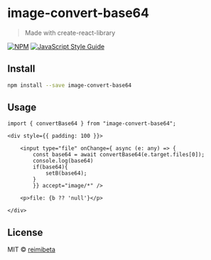# image-convert-base64

> Made with create-react-library

[![NPM](https://img.shields.io/npm/v/image-convert-base64.svg)](https://www.npmjs.com/package/image-convert-base64) [![JavaScript Style Guide](https://img.shields.io/badge/code_style-standard-brightgreen.svg)](https://standardjs.com)

## Install

```bash
npm install --save image-convert-base64
```

## Usage

```tsx
import { convertBase64 } from "image-convert-base64";

<div style={{ padding: 100 }}>

    <input type="file" onChange={ async (e: any) => {
        const base64 = await convertBase64(e.target.files[0]);
        console.log(base64)
        if(base64){
            setB(base64);
        }
        }} accept="image/*" />
    
    <p>file: {b ?? 'null'}</p>

</div>
```

## License

MIT © [reimibeta](https://github.com/reimibeta)
